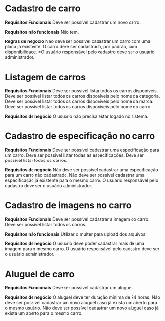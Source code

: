 # Cadastro de carro

**Requisitos Funcionais**
Deve ser possível cadastrar um novo carro.

**Requisitos não funcionais**
Não tem.

**Regras de negócio**
Não deve ser possível cadastrar um carro com uma placa já existente.
O carro deve ser cadastrado, por padrão, com disponibilidade.
*O usuário responsável pelo cadastro deve ser o usuário administrador.

# Listagem de carros

**Requisitos Funcionais**
Deve ser possível listar todos os carros disponíveis.
Deve ser possível listar todos os carros disponíveis pelo nome da categoria.
Deve ser possível listar todos os carros disponíveis pelo nome da marca.
Deve ser possível listar todos os carros disponíveis pelo nome do carro.

**Requisitos de negócio**
O usuário não precisa estar logado no sistema.

# Cadastro de especificação no carro

**Requisitos Funcionais**
Deve ser possível cadastrar uma especificação para um carro.
Deve ser possível listar todas as especificações.
Deve ser possível listar todos os carros.

**Requisitos de negócio**
Não deve ser possível cadastrar uma especificação para um carro não cadastrado.
Não deve ser possível cadastrar uma especificação já existente para o mesmo carro.
O usuário responsável pelo cadastro deve ser o usuário administrador.

# Cadastro de imagens no carro

**Requisitos Funcionais**
Deve ser possível cadastrar a imagem do carro.
Deve ser possível listar todos os carros.

**Requisitos não funcionais**
Utilizar o multer para upload dos arquivos

**Requisitos de negócio**
O usuário deve poder cadastrar mais de uma imagem para o mesmo carro.
O usuário responsável pelo cadastro deve ser o usuário administrador.

# Aluguel de carro

**Requisitos Funcionais**
Deve ser possível cadastrar um aluguel.

**Requisitos de negócio**
O aluguel deve ter duração mínima de 24 horas.
Não deve ser possível cadastrar um novo aluguel caso já exista um aberto para o mesmo usuário.
Não deve ser possível cadastrar um novo aluguel caso já exista um aberto para o mesmo carro.
